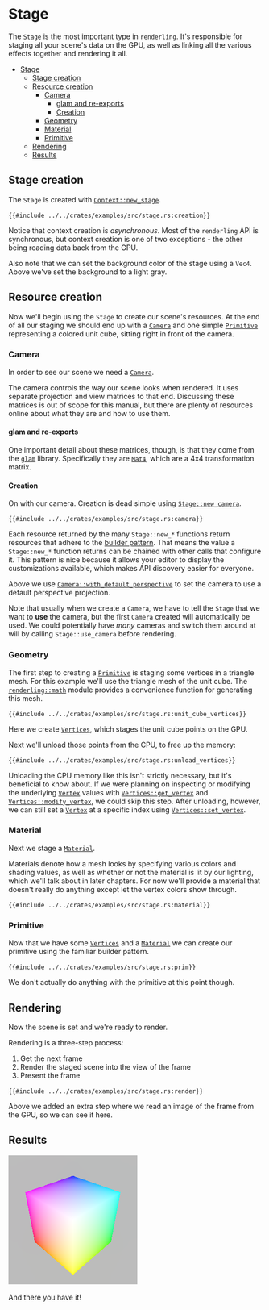 # Stage

The [`Stage`] is the most important type in `renderling`.
It's responsible for staging all your scene's data on the GPU, as well as
linking all the various effects together and rendering it all.

<!--toc:start-->
- [Stage](#stage)
  - [Stage creation](#stage-creation)
  - [Resource creation](#resource-creation)
    - [Camera](#camera)
      - [glam and re-exports](#glam-and-re-exports)
      - [Creation](#creation)
    - [Geometry](#geometry)
    - [Material](#material)
    - [Primitive](#primitive)
  - [Rendering](#rendering)
  - [Results](#results)
<!--toc:end-->

## Stage creation 

The `Stage` is created with [`Context::new_stage`].

```rust,ignore
{{#include ../../crates/examples/src/stage.rs:creation}}
```

Notice that context creation is _asynchronous_. Most of the `renderling` API is
synchronous, but context creation is one of two exceptions - the other being
reading data back from the GPU.

Also note that we can set the background color of the stage using a `Vec4`.
Above we've set the background to a light gray.

## Resource creation

Now we'll begin using the `Stage` to create our scene's resources. At the end of
all our staging we should end up with a [`Camera`] and one simple
[`Primitive`] representing a colored unit cube, sitting right in
front of the camera.

### Camera

In order to see our scene we need a [`Camera`].

The camera controls the way our scene looks when rendered. It uses separate projection and view
matrices to that end. Discussing these matrices is out of scope for this manual, but there are
plenty of resources online about what they are and how to use them.

#### glam and re-exports

One important detail about these matrices, though, is that they come from the [`glam`][glam]
library. Specifically they are [`Mat4`][Mat4], which are a 4x4 transformation matrix.

#### Creation

On with our camera. Creation is dead simple using [`Stage::new_camera`].

```rust,ignore
{{#include ../../crates/examples/src/stage.rs:camera}}
```

Each resource returned by the many `Stage::new_*` functions return resources that adhere
to the [builder pattern][builder]. That means the value a `Stage::new_*` function returns
can be chained with other calls that configure it. This pattern is nice because it
allows your editor to display the customizations available, which makes API discovery
easier for everyone.

Above we use [`Camera::with_default_perspective`] to
set the camera to use a default perspective projection.

Note that usually when we create a `Camera`, we have to tell
the `Stage` that we want to **use** the camera, but the first `Camera` created will
automatically be used. We could potentially have _many_ cameras and switch them around at will
by calling `Stage::use_camera` before rendering.

### Geometry

The first step to creating a [`Primitive`] is staging some vertices in a triangle
mesh. For this example we'll use the triangle mesh of the unit cube. The
[`renderling::math`][math] module provides a convenience function for generating this mesh.

```rust,ignore
{{#include ../../crates/examples/src/stage.rs:unit_cube_vertices}}
```

Here we create [`Vertices`], which stages the unit cube points on the GPU.

Next we'll unload those points from the CPU, to free up the memory:

```rust,ignore
{{#include ../../crates/examples/src/stage.rs:unload_vertices}}
```

Unloading the CPU memory like this isn't strictly necessary, but it's beneficial to
know about. If we were planning on inspecting or modifying the underlying
[`Vertex`] values with [`Vertices::get_vertex`] and
[`Vertices::modify_vertex`], we could skip this step.
After unloading, however, we can still set a [`Vertex`] at a specific
index using [`Vertices::set_vertex`].

### Material

Next we stage a [`Material`].

Materials denote how a mesh looks by specifying various colors and shading values,
as well as whether or not the material is lit by our lighting, which we'll talk about
in later chapters. For now we'll provide a material that doesn't really do anything
except let the vertex colors show through.

```rust,ignore
{{#include ../../crates/examples/src/stage.rs:material}}
```

### Primitive

Now that we have some [`Vertices`] and a [`Material`] we can create our primitive
using the familiar builder pattern.

```rust,ignore
{{#include ../../crates/examples/src/stage.rs:prim}}
```

We don't actually do anything with the primitive at this point though.

## Rendering

Now the scene is set and we're ready to render.

Rendering is a three-step process:

1. Get the next frame
2. Render the staged scene into the view of the frame
3. Present the frame

```rust,ignore
{{#include ../../crates/examples/src/stage.rs:render}}
```

Above we added an extra step where we read an image of the frame from the GPU,
so we can see it here.

## Results

![image of a unit cube with colored vertices](assets/stage-example.png)

And there you have it!

[`Stage`]: {{DOCS_URL}}/renderling/stage/struct.Stage.html
[`Stage::new_camera`]: {{DOCS_URL}}/renderling/stage/struct.Stage.html#method.new_camera
[`Context::new_stage`]: {{DOCS_URL}}/renderling/context/struct.Context.html#method.new_stage
[`Primitive`]: {{DOCS_URL}}/renderling/primitive/struct.Primitive.html
[`Camera`]: {{DOCS_URL}}/renderling/camera/struct.Camera.html
[`Camera::with_default_perspective`]: {{DOCS_URL}}/renderling/camera/struct.Camera.html#method.with_default_perspective
[`Vertices`]: {{DOCS_URL}}/renderling/geometry/struct.Vertices.html
[`Vertices::get_vertex`]: {{DOCS_URL}}/renderling/geometry/struct.Vertices.html#method.get_vertex
[`Vertices::modify_vertex`]: {{DOCS_URL}}/renderling/geometry/struct.Vertices.html#method.modify_vertex
[`Vertices::set_vertex`]: {{DOCS_URL}}/renderling/geometry/struct.Vertices.html#method.set_vertex
[`Vertex`]: {{DOCS_URL}}/renderling/geometry/struct.Vertex.html
[`Material`]: {{DOCS_URL}}/renderling/material/struct.Material.html

[math]: {{DOCS_URL}}/renderling/math/index.html

[Mat4]: https://docs.rs/glam/latest/glam/f32/struct.Mat4.html

[glam]: https://crates.io/crates/glam

[builder]: https://rust-unofficial.github.io/patterns/patterns/creational/builder.html
